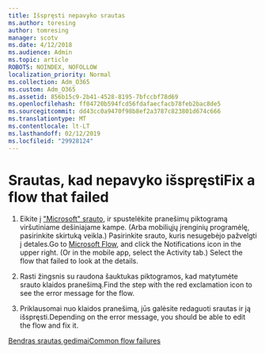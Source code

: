 ```yaml
---
title: Išspręsti nepavyko srautas
ms.author: toresing
author: tomresing
manager: scotv
ms.date: 4/12/2018
ms.audience: Admin
ms.topic: article
ROBOTS: NOINDEX, NOFOLLOW
localization_priority: Normal
ms.collection: Adm_O365
ms.custom: Adm_O365
ms.assetid: 856b15c9-2b41-4528-8195-7bfccbf78d69
ms.openlocfilehash: ff04720b594fcd56fdafaecfacb78feb2bac8de5
ms.sourcegitcommit: dd43cc0a9470f98b8ef2a3787c823801d674c666
ms.translationtype: MT
ms.contentlocale: lt-LT
ms.lasthandoff: 02/12/2019
ms.locfileid: "29928124"
---
```

# <a name="fix-a-flow-that-failed"></a><span data-ttu-id="b1f18-102">Srautas, kad nepavyko išspręsti</span><span class="sxs-lookup"><span data-stu-id="b1f18-102">Fix a flow that failed</span></span>

1. <span data-ttu-id="b1f18-p101">Eikite į ["Microsoft" srauto](https://flow.microsoft.com/), ir spustelėkite pranešimų piktogramą viršutiniame dešiniajame kampe. (Arba mobiliųjų įrenginių programėlę, pasirinkite skirtuką veikla.) Pasirinkite srauto, kuris nesugebėjo pažvelgti į detales.</span><span class="sxs-lookup"><span data-stu-id="b1f18-p101">Go to [Microsoft Flow](https://flow.microsoft.com/), and click the Notifications icon in the upper right. (Or in the mobile app, select the Activity tab.) Select the flow that failed to look at the details.</span></span>
    
2. <span data-ttu-id="b1f18-105">Rasti žingsnis su raudona šauktukas piktogramos, kad matytumėte srauto klaidos pranešimą.</span><span class="sxs-lookup"><span data-stu-id="b1f18-105">Find the step with the red exclamation icon to see the error message for the flow.</span></span>
    
3. <span data-ttu-id="b1f18-106">Priklausomai nuo klaidos pranešimą, jūs galėsite redaguoti srautas ir ją išspręsti.</span><span class="sxs-lookup"><span data-stu-id="b1f18-106">Depending on the error message, you should be able to edit the flow and fix it.</span></span> 
    
[<span data-ttu-id="b1f18-107">Bendras srautas gedimai</span><span class="sxs-lookup"><span data-stu-id="b1f18-107">Common flow failures</span></span>](https://go.microsoft.com/fwlink/?linkid=872110)
  

